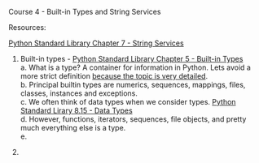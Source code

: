 

Course 4 - Built-in Types and String Services


Resources:


[Python Standard Library Chapter 7 - String Services](https://docs.python.org/2/library/strings.html)

1. Built-in types - [Python Standard Library Chapter 5 - Built-in Types](https://docs.python.org/2/library/stdtypes.html)    
  a. What is a type? A container for information in Python. Lets avoid a more strict definition [because the topic is very detailed](http://en.wikipedia.org/wiki/Type_system).    
  b. Principal builtin types are numerics, sequences, mappings, files, classes, instances and exceptions.    
  c. We often think of data types when we consider types. [Python Standard Lirary 8.15 - Data Types](https://docs.python.org/2/library/datatypes.html)    
  d. However, functions, iterators, sequences, file objects, and pretty much everything else is a type.    
  e.     




3. 
